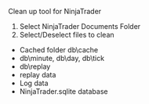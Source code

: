 Clean up tool for NinjaTrader

1. Select NinjaTrader Documents Folder
2. Select/Deselect files to clean
  * Cached folder db\cache
  * db\minute, db\day, db\tick
  * db\replay
  * replay data
  * Log data
  * NinjaTrader.sqlite database


